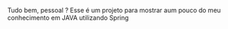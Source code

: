 Tudo bem, pessoal ?
Esse é um projeto para mostrar aum pouco do meu conhecimento em JAVA utilizando Spring
